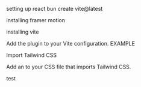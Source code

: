 setting up react
bun create vite@latest

installing framer motion
<!-- bun install framer-motion -->

installing vite
<!-- bun install tailwindcss @tailwindcss/vite -->

Add the <!-- @tailwindcss/vite --> plugin to your Vite configuration.
EXAMPLE
<!-- import { defineConfig } from 'vite'
import tailwindcss from '@tailwindcss/vite'
export default defineConfig({
  plugins: [
    tailwindcss(),
  ],
}) -->

Import Tailwind CSS

Add an <!-- @import --> to your CSS file that imports Tailwind CSS.
<!-- @import "tailwindcss"; -->

test
  <!-- <h1 class="text-3xl font-bold underline">
    Hello world!
  </h1> -->
